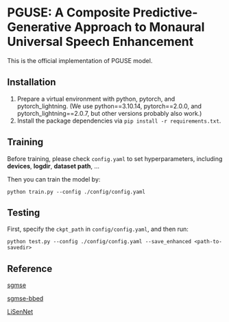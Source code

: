 # PGUSE: A Composite Predictive-Generative Approach to Monaural Universal Speech Enhancement

This is the official implementation of PGUSE model.



## Installation

1. Prepare a virtual environment with python, pytorch, and pytorch_lightning. (We use python==3.10.14, pytorch==2.0.0, and pytorch_lightning==2.0.7, but other versions probably also work.)
2. Install the package dependencies via `pip install -r requirements.txt`.



## Training

Before training, please check `config.yaml` to set hyperparameters, including **devices**, **logdir**, **dataset path**, ...

Then you can train the model by:

```
python train.py --config ./config/config.yaml
```



## Testing

First, specify the `ckpt_path` in `config/config.yaml`, and then run:

```
python test.py --config ./config/config.yaml --save_enhanced <path-to-savedir>
```



## Reference

[sgmse](https://github.com/sp-uhh/sgmse)

[sgmse-bbed](https://github.com/sp-uhh/sgmse-bbed)

[LiSenNet](https://github.com/hyyan2k/LiSenNet)

